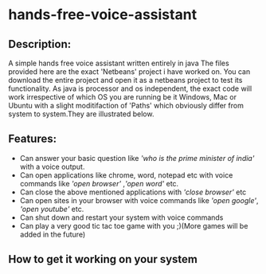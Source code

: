 # hands-free-voice-assistant


## Description:

A simple hands free voice assistant written entirely in java
The files provided here are the exact 'Netbeans' project i have worked on.
You can download the entire project and open it as a netbeans project to test its functionality.
As java is processor and os independent, the exact code will work irrespective of which OS you are running be it Windows, Mac or Ubuntu with a slight moditifaction of 'Paths' which obviously differ from system to system.They are illustrated below.

## Features:

- Can answer your basic question like *'who is the prime minister of india'* with a voice output.
- Can open applications like chrome, word, notepad etc with voice commands like *'open browser'* ,*'open word'* etc.
- Can close the above mentioned applications with *'close browser'* etc
- Can open sites in your browser with voice commands like *'open google'*, *'open youtube'* etc.
- Can shut down and restart your system with voice commands
- Can play a very good tic tac toe game with you ;)(More games will be added in the future)

## How to get it working on your system









